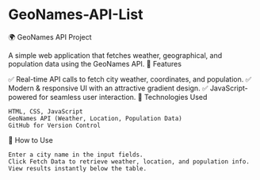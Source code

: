 # GeoNames-API-List
🌍 GeoNames API Project

A simple web application that fetches weather, geographical, and population data using the GeoNames API.
🚀 Features

✅ Real-time API calls to fetch city weather, coordinates, and population.
✅ Modern & responsive UI with an attractive gradient design.
✅ JavaScript-powered for seamless user interaction.
🔧 Technologies Used

    HTML, CSS, JavaScript
    GeoNames API (Weather, Location, Population Data)
    GitHub for Version Control

📌 How to Use

    Enter a city name in the input fields.
    Click Fetch Data to retrieve weather, location, and population info.
    View results instantly below the table.
